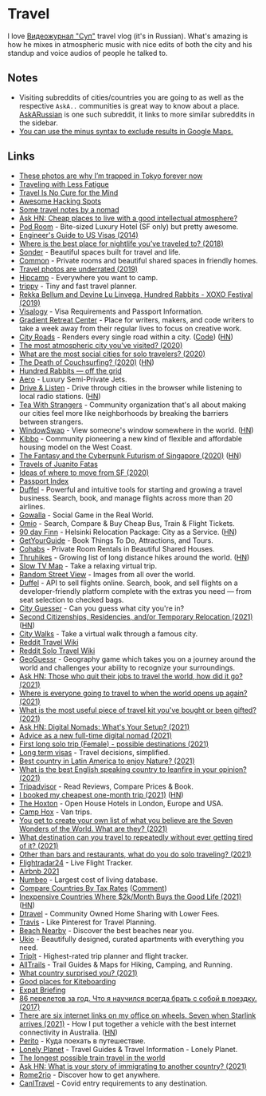 # Travel

I love [Видеожурнал "Суп"](https://www.youtube.com/playlist?list=PLfO1QINjvak9KoBetr7ThGHVB2owBLH1C) travel vlog (it's in Russian). What's amazing is how he mixes in atmospheric music with nice edits of both the city and his standup and voice audios of people he talked to.

## Notes

- Visiting subreddits of cities/countries you are going to as well as the respective `AskA..` communities is great way to know about a place. [AskARussian](https://www.reddit.com/r/AskARussian/) is one such subreddit, it links to more similar subreddits in the sidebar.
- [You can use the minus syntax to exclude results in Google Maps.](https://twitter.com/conradev/status/1376219194010656769)

## Links

- [These photos are why I’m trapped in Tokyo forever now](https://medium.com/@damjancvetkovdimitrov/these-photos-are-why-i-m-trapped-in-tokyo-forever-now-1a0ea980bcc5)
- [Traveling with Less Fatigue](https://medium.com/@bebraw/traveling-with-less-fatigue-40c5cfd3aebe)
- [Travel Is No Cure for the Mind](https://medium.com/personal-growth/travel-is-no-cure-for-the-mind-e449d3109d71)
- [Awesome Hacking Spots](https://github.com/diasdavid/awesome-hacking-spots)
- [Some travel notes by a nomad](https://github.com/mrtnzlml/meta/blob/master/travel.md)
- [Ask HN: Cheap places to live with a good intellectual atmosphere?](https://news.ycombinator.com/item?id=18164189)
- [Pod Room](https://www.podroom.com/) - Bite-sized Luxury Hotel (SF only) but pretty awesome.
- [Engineer's Guide to US Visas (2014)](http://blog.sourcing.io/visa-guide)
- [Where is the best place for nightlife you’ve traveled to? (2018)](https://www.reddit.com/r/solotravel/comments/9xk3tp/where_is_the_best_place_for_nightlife_youve/)
- [Sonder](https://www.sonder.com/) - Beautiful spaces built for travel and life.
- [Common](https://www.common.com/) - Private rooms and beautiful shared spaces in friendly homes.
- [Travel photos are underrated (2019)](https://devonzuegel.com/post/travel-photos-are-underrated)
- [Hipcamp](https://www.hipcamp.com/) - Everywhere you want to camp.
- [trippy](https://trippy.netlify.com/) - Tiny and fast travel planner.
- [Rekka Bellum and Devine Lu Linvega, Hundred Rabbits - XOXO Festival (2019)](https://www.youtube.com/watch?v=BW32yUEymvU)
- [Visalogy](https://visalogy.com/) - Visa Requirements and Passport Information.
- [Gradient Retreat Center](https://gradientretreat.com/) - Place for writers, makers, and code writers to take a week away from their regular lives to focus on creative work.
- [City Roads](https://anvaka.github.io/city-roads/) - Renders every single road within a city. ([Code](https://github.com/anvaka/city-roads)) ([HN](https://news.ycombinator.com/item?id=27410317))
- [The most atmospheric city you've visited? (2020)](https://www.reddit.com/r/solotravel/comments/fyfz0l/the_most_atmospheric_city_youve_visited/)
- [What are the most social cities for solo travelers? (2020)](https://www.reddit.com/r/solotravel/comments/g5jloo/what_are_the_most_social_cities_for_solo_travelers/)
- [The Death of Couchsurfing? (2020)](https://medium.com/@jameshopest/the-death-of-couchsurfing-a87d9537edf2) ([HN](https://news.ycombinator.com/item?id=23211495))
- [Hundred Rabbits — off the grid](https://100r.co/site/off_the_grid.html)
- [Aero](https://aero.com/) - Luxury Semi-Private Jets.
- [Drive & Listen](https://driveandlisten.herokuapp.com/) - Drive through cities in the browser while listening to local radio stations. ([HN](https://news.ycombinator.com/item?id=23543043))
- [Tea With Strangers](http://www.teawithstrangers.com/) - Community organization that's all about making our cities feel more like neighborhoods by breaking the barriers between strangers.
- [WindowSwap](https://window-swap.com/) - View someone's window somewhere in the world. ([HN](https://news.ycombinator.com/item?id=23815460))
- [Kibbo](https://www.kibbo.com/) - Community pioneering a new kind of flexible and affordable housing model on the West Coast.
- [The Fantasy and the Cyberpunk Futurism of Singapore (2020)](https://www.wired.com/story/opinion-the-fantasy-and-the-cyberpunk-futurism-of-singapore/) ([HN](https://news.ycombinator.com/item?id=24022222))
- [Travels of Juanito Fatas](https://juanitofatas.com/travels)
- [Ideas of where to move from SF (2020)](https://twitter.com/justinkan/status/1295204370519175170)
- [Passport Index](https://www.passportindex.org/)
- [Duffel](https://duffel.com/) - Powerful and intuitive tools for starting and growing a travel business. Search, book, and manage flights across more than 20 airlines.
- [Gowalla](https://go.gowalla.com/) - Social Game in the Real World.
- [Omio](https://www.omio.com/) - Search, Compare & Buy Cheap Bus, Train & Flight Tickets.
- [90 day Finn](https://www.helsinkibusinesshub.fi/90-day-finn/) - Helsinki Relocation Package: City as a Service. ([HN](https://news.ycombinator.com/item?id=25003999))
- [GetYourGuide](https://www.getyourguide.com/discovery/) - Book Things To Do, Attractions, and Tours.
- [Cohabs](https://cohabs.com/) - Private Room Rentals in Beautiful Shared Houses.
- [Thruhikes](https://thruhikes.net/) - Growing list of long distance hikes around the world. ([HN](https://news.ycombinator.com/item?id=25568856))
- [Slow TV Map](https://slowtvmap.com/) - Take a relaxing virtual trip.
- [Random Street View](https://randomstreetview.com/) - Images from all over the world.
- [Duffel](https://duffel.com/) - API to sell flights online. Search, book, and sell flights on a developer-friendly platform complete with the extras you need — from seat selection to checked bags.
- [City Guesser](https://virtualvacation.us/guess) - Can you guess what city you're in?
- [Second Citizenships, Residencies, and/or Temporary Relocation (2021)](https://www.lesswrong.com/posts/jHnFBHrwiNb5xvLBM/second-citizenships-residencies-and-or-temporary-relocation) ([HN](https://news.ycombinator.com/item?id=26210179))
- [City Walks](https://citywalks.live/) - Take a virtual walk through a famous city.
- [Reddit Travel Wiki](https://www.reddit.com/r/travel/wiki/index)
- [Reddit Solo Travel Wiki](https://www.reddit.com/r/solotravel/wiki/index)
- [GeoGuessr](https://www.geoguessr.com/) - Geography game which takes you on a journey around the world and challenges your ability to recognize your surroundings.
- [Ask HN: Those who quit their jobs to travel the world, how did it go? (2021)](https://news.ycombinator.com/item?id=26407560)
- [Where is everyone going to travel to when the world opens up again? (2021)](https://www.reddit.com/r/solotravel/comments/m4cpmg/where_is_everyone_going_to_travel_to_when_the/)
- [What is the most useful piece of travel kit you've bought or been gifted? (2021)](https://www.reddit.com/r/solotravel/comments/maj6w1/what_is_the_most_useful_piece_of_travel_kit_youve/)
- [Ask HN: Digital Nomads: What's Your Setup? (2021)](https://news.ycombinator.com/item?id=26567980)
- [Advice as a new full-time digital nomad (2021)](https://www.reddit.com/r/digitalnomad/comments/me30te/need_advice_as_a_new_fulltime_digital_nomad/)
- [First long solo trip (Female) - possible destinations (2021)](https://www.reddit.com/r/solotravel/comments/mfyjws/first_long_solo_trip_female_possible_destinations/)
- [Long term visas](https://longtermvisas.com/) - Travel decisions, simplified.
- [Best country in Latin America to enjoy Nature? (2021)](https://www.reddit.com/r/solotravel/comments/mjuwsd/best_country_in_latin_america_to_enjoy_nature/)
- [What is the best English speaking country to leanfire in your opinion? (2021)](https://www.reddit.com/r/leanfire/comments/mnq41m/what_is_the_best_english_speaking_country_to/)
- [Tripadvisor](https://www.tripadvisor.com/) - Read Reviews, Compare Prices & Book.
- [I booked my cheapest one-month trip (2021)](https://benbernardblog.com/how-i-booked-my-absolutely-cheapest-one-month-trip-ever/) ([HN](https://news.ycombinator.com/item?id=26982370))
- [The Hoxton](https://thehoxton.com/) - Open House Hotels in London, Europe and USA.
- [Camp Hox](https://thehoxton.com/camp-hox/) - Van trips.
- [You get to create your own list of what you believe are the Seven Wonders of the World. What are they? (2021)](https://www.reddit.com/r/solotravel/comments/nac1ao/you_get_to_create_your_own_list_of_what_you/)
- [What destination can you travel to repeatedly without ever getting tired of it? (2021)](https://www.reddit.com/r/solotravel/comments/nckve0/what_destination_can_you_travel_to_repeatedly/)
- [Other than bars and restaurants, what do you do solo traveling? (2021)](https://www.reddit.com/r/solotravel/comments/ngdwup/other_than_bars_and_restaurants_what_do_you_do/)
- [Flightradar24](https://www.flightradar24.com/) - Live Flight Tracker.
- [Airbnb 2021](https://www.airbnb.com/2021)
- [Numbeo](https://www.numbeo.com/cost-of-living/) - Largest cost of living database.
- [Compare Countries By Tax Rates](https://thebanks.eu/compare-countries-by-tax-rates) ([Comment](https://news.ycombinator.com/item?id=27433423))
- [Inexpensive Countries Where $2k/Month Buys the Good Life (2021)](https://www.moneycrashers.com/inexpensive-countries-2k-month-low-cost-living/) ([HN](https://news.ycombinator.com/item?id=27468779))
- [Dtravel](https://www.dtravel.com/) - Community Owned Home Sharing with Lower Fees.
- [Travis](https://www.travistravis.co/) - Like Pinterest for Travel Planning.
- [Beach Nearby](https://beachnearby.com/) - Discover the best beaches near you.
- [Ukio](https://www.stayukio.com/) - Beautifully designed, curated apartments with everything you need.
- [TripIt](https://www.tripit.com/web) - Highest-rated trip planner and flight tracker.
- [AllTrails](https://www.alltrails.com/) - Trail Guides & Maps for Hiking, Camping, and Running.
- [What country surprised you? (2021)](https://www.reddit.com/r/AskAnAmerican/comments/ov71j5/european_here_what_country_surprised_you/)
- [Good places for Kiteboarding](https://twitter.com/maccaw/status/1424458825206276101)
- [Expat Briefing](https://www.expatbriefing.com/)
- [86 перелетов за год. Что я научился всегда брать с собой в поездку. (2017)](https://www.youtube.com/watch?v=2QURN-BJWHI)
- [There are six internet links on my office on wheels. Seven when Starlink arrives (2021)](https://ghuntley.com/internet/) - How I put together a vehicle with the best internet connectivity in Australia. ([HN](https://news.ycombinator.com/item?id=28593698))
- [Perito](https://perito-burrito.com/) - Куда поехать в путешествие.
- [Lonely Planet](https://www.lonelyplanet.com/) - Travel Guides & Travel Information - Lonely Planet.
- [The longest possible train travel in the world](https://www.reddit.com/r/MapPorn/comments/po1ggb/the_longest_possible_train_travel_in_the_world/)
- [Ask HN: What is your story of immigrating to another country? (2021)](https://news.ycombinator.com/item?id=28808468)
- [Rome2rio](https://www.rome2rio.com/) - Discover how to get anywhere.
- [CanITravel](https://canitravel.net/) - Covid entry requirements to any destination.
